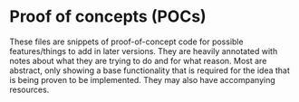 # Proof of concepts (POCs)

These files are snippets of proof-of-concept code for possible features/things to add in later 
versions. They are heavily annotated with notes about what they are trying to do and for what reason.
Most are abstract, only showing a base functionality that is required for the idea that is being proven
to be implemented. They may also have accompanying resources.